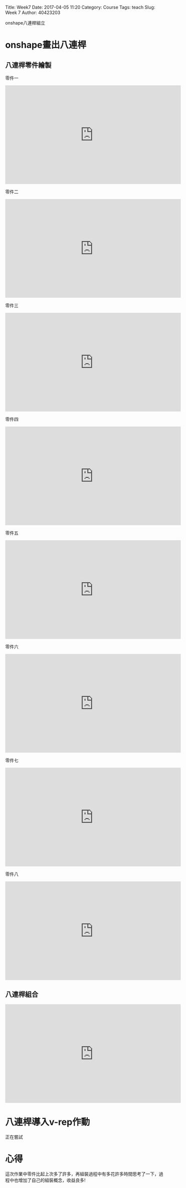 Title: Week7 
Date: 2017-04-05 11:20
Category: Course
Tags: teach
Slug: Week 7
Author: 40423203

onshape八連桿組立

<!-- PELICAN_END_SUMMARY -->

<h1>onshape畫出八連桿</h1>

<h2>八連桿零件繪製</h2>

零件一

<iframe width="560" height="315" src="https://www.youtube.com/embed/2hZC0mmiD5Y" frameborder="0" allowfullscreen></iframe>

零件二

<iframe width="560" height="315" src="https://www.youtube.com/embed/pJNSzaGLs80" frameborder="0" allowfullscreen></iframe>


零件三

<iframe width="560" height="315" src="https://www.youtube.com/embed/aaTQkx0sbFY" frameborder="0" allowfullscreen></iframe>

零件四

<iframe width="560" height="315" src="https://www.youtube.com/embed/WZQ1Sr-n69c" frameborder="0" allowfullscreen></iframe>

零件五

<iframe width="560" height="315" src="https://www.youtube.com/embed/SoJHsboeJbc" frameborder="0" allowfullscreen></iframe>

零件六

<iframe width="560" height="315" src="https://www.youtube.com/embed/5wip5rF_uls" frameborder="0" allowfullscreen></iframe>

零件七

<iframe width="560" height="315" src="https://www.youtube.com/embed/vMJ29FeFUak" frameborder="0" allowfullscreen></iframe>


零件八

<iframe width="560" height="315" src="https://www.youtube.com/embed/iguxuzUWosI" frameborder="0" allowfullscreen></iframe>

<h2>八連桿組合</h2>

<iframe width="560" height="315" src="https://www.youtube.com/embed/AgF7S27yycA" frameborder="0" allowfullscreen></iframe>

<h1>八連桿導入v-rep作動</h1>

正在嘗試

<h1>心得</h1>
這次作業中零件比起上次多了許多，再組裝過程中有多花許多時間思考了一下，過程中也增加了自己的組裝概念，收益良多!
